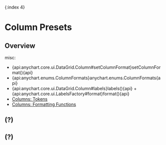 {:index 4}
# Column Presets

## Overview

misc:

* {api:anychart.core.ui.DataGrid.Column#setColumnFormat}setColumnFormat(){api}
* {api:anychart.enums.ColumnFormats}anychart.enums.ColumnFormats{api}
* {api:anychart.core.ui.DataGrid.Column#labels}labels(){api} + {api:anychart.core.ui.LabelsFactory#format}format(){api}
* [Columns: Tokens](Columns#tokens)
* [Columns: Formatting Functions](Columns#formatting_functions)

## (?)

## (?)